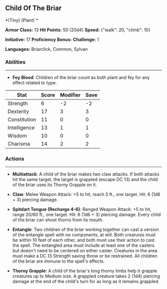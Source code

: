 ## Child Of The Briar
*(Tiny) (Plant) *

**Armor Class:** 13
**Hit Points:** 50 (20d4)
**Speed:** {"walk": 20, "climb": 10}

**Initiative:** 17
**Proficiency Bonus:**
**Challenge:** 1

**Languages:** Briarclick, Common, Sylvan

### Abilities
 --- 
- **Fey Blood**: Children of the briar count as both plant and fey for any effect related to type.



| Stat | Score | Modifier | Save |
| ---- | ---- | ---- | ---- |
| Strength | 6 | -2 | -2 |
| Dexterity | 17 | 3 | 3 |
| Constitution | 11 | 0 | 0 |
| Intelligence | 13 | 1 | 1 |
| Wisdom | 10 | 0 | 0 |
| Charisma | 14 | 2 | 2 |

### Actions
 --- 
- **Multiattack**: A child of the briar makes two claw attacks. If both attacks hit the same target, the target is grappled (escape DC 13) and the child of the briar uses its Thorny Grapple on it.

- **Claw**: Melee Weapon Attack: +5 to hit, reach 5 ft., one target. Hit: 6 (1d6 + 3) piercing damage.

- **Spitdart Tongue (Recharge 4-6)**: Ranged Weapon Attack: +5 to hit, range 20/60 ft., one target. Hit: 6 (1d6 + 3) piercing damage. Every child of the briar can shoot thorns from its mouth.

- **Entangle**: Two children of the briar working together can cast a version of the entangle spell with no components, at will. Both creatures must be within 10 feet of each other, and both must use their action to cast the spell. The entangled area must include at least one of the casters but doesn't need to be centered on either caster. Creatures in the area must make a DC 13 Strength saving throw or be restrained. All children of the briar are immune to the spell's effects.

- **Thorny Grapple**: A child of the briar's long thorny limbs help it grapple creatures up to Medium size. A grappled creature takes 2 (1d4) piercing damage at the end of the child's turn for as long as it remains grappled.

